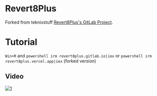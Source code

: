 # Revert8Plus
Forked from teknixstuff [Revert8Plus's GitLab Project](https://gitlab.com/revert8plus/revert8plus.gitlab.io).

# Tutorial
 ```Win+R``` and  ```powershell irm revert8plus.gitlab.io|iex``` or ```powershell irm revert8plus.vercel.app|iex``` (forked version)

## Video
[![1](https://youtube-stats-card.vercel.app/api/video?videoid=ldgMzTQAEc0&theme=buefy)](https://www.youtube.com/watch?v=ldgMzTQAEc0)  

